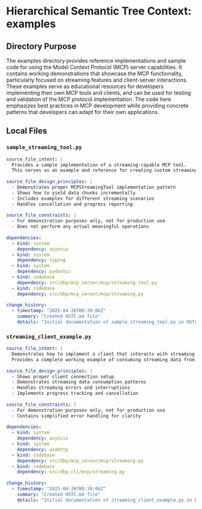 # Hierarchical Semantic Tree Context: examples

## Directory Purpose
The examples directory provides reference implementations and sample code for using the Model Context Protocol (MCP) server capabilities. It contains working demonstrations that showcase the MCP functionality, particularly focused on streaming features and client-server interactions. These examples serve as educational resources for developers implementing their own MCP tools and clients, and can be used for testing and validation of the MCP protocol implementation. The code here emphasizes best practices in MCP development while providing concrete patterns that developers can adapt for their own applications.

## Local Files

### `sample_streaming_tool.py`
```yaml
source_file_intent: |
  Provides a sample implementation of a streaming-capable MCP tool.
  This serves as an example and reference for creating custom streaming tools.
  
source_file_design_principles: |
  - Demonstrates proper MCPStreamingTool implementation pattern
  - Shows how to yield data chunks incrementally
  - Includes examples for different streaming scenarios
  - Handles cancellation and progress reporting
  
source_file_constraints: |
  - For demonstration purposes only, not for production use
  - Does not perform any actual meaningful operations
  
dependencies:
  - kind: system
    dependency: asyncio
  - kind: system
    dependency: typing
  - kind: system
    dependency: pydantic
  - kind: codebase
    dependency: src/dbp/mcp_server/mcp/streaming_tool.py
  - kind: codebase
    dependency: src/dbp/mcp_server/mcp/streaming.py
  
change_history:
  - timestamp: "2025-04-26T00:39:06Z"
    summary: "Created HSTC.md file"
    details: "Initial documentation of sample_streaming_tool.py in HSTC.md"
```

### `streaming_client_example.py`
```yaml
source_file_intent: |
  Demonstrates how to implement a client that interacts with streaming MCP tools.
  Provides a complete working example of consuming streaming data from MCP servers.
  
source_file_design_principles: |
  - Shows proper client connection setup
  - Demonstrates streaming data consumption patterns
  - Handles streaming errors and interruptions
  - Implements progress tracking and cancellation
  
source_file_constraints: |
  - For demonstration purposes only, not for production use
  - Contains simplified error handling for clarity
  
dependencies:
  - kind: system
    dependency: asyncio
  - kind: system
    dependency: aiohttp
  - kind: codebase
    dependency: src/dbp/mcp_server/mcp/streaming.py
  - kind: codebase
    dependency: src/dbp_cli/mcp/streaming.py
  
change_history:
  - timestamp: "2025-04-26T00:39:06Z"
    summary: "Created HSTC.md file"
    details: "Initial documentation of streaming_client_example.py in HSTC.md"
